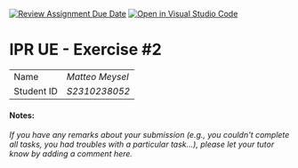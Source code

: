 [![Review Assignment Due Date](https://classroom.github.com/assets/deadline-readme-button-24ddc0f5d75046c5622901739e7c5dd533143b0c8e959d652212380cedb1ea36.svg)](https://classroom.github.com/a/jS7JaWnq)
[![Open in Visual Studio Code](https://classroom.github.com/assets/open-in-vscode-718a45dd9cf7e7f842a935f5ebbe5719a5e09af4491e668f4dbf3b35d5cca122.svg)](https://classroom.github.com/online_ide?assignment_repo_id=12487768&assignment_repo_type=AssignmentRepo)
# IPR UE - Exercise #2

|            |                               |
|:--         | :--                           |
| Name       | _Matteo Meysel_               |
| Student ID | _S2310238052_                 |


#### Notes:

_If you have any remarks about your submission (e.g., you couldn't complete all tasks, you had troubles with a particular task...), please let your tutor know by adding a comment here._

